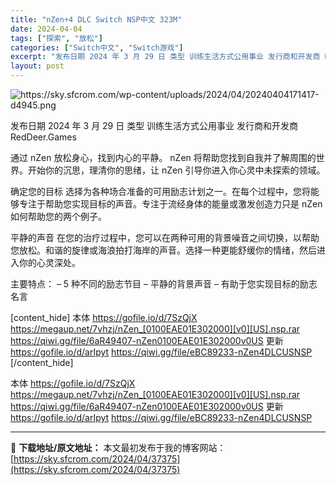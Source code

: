 ```yaml
---
title: "nZen+4 DLC Switch NSP中文 323M"
date: 2024-04-04
tags: ["探索", "放松"]
categories: ["Switch中文", "Switch游戏"]
excerpt: "发布日期 2024 年 3 月 29 日 类型 训练生活方式公用事业 发行商和开发商 RedDeer.Games 通过 nZen 放松身心，找到内心的平静。 nZen 将帮助您找到自我并了解周围的世界。开始你的沉思，理清你的思绪，让 nZen 引导你进入你心灵中未探索的领域。 确定您的目标 选择为各&hellip;"
layout: post
---
```


<img class="aligncenter" src="https://sky.sfcrom.com/wp-content/uploads/2024/04/20240404171417-d4945.png" alt="https://sky.sfcrom.com/wp-content/uploads/2024/04/20240404171417-d4945.png" />

发布日期	2024 年 3 月 29 日
类型	训练生活方式公用事业
发行商和开发商	RedDeer.Games

通过 nZen 放松身心，找到内心的平静。
nZen 将帮助您找到自我并了解周围的世界。开始你的沉思，理清你的思绪，让 nZen 引导你进入你心灵中未探索的领域。

确定您的目标
选择为各种场合准备的可用励志计划之一。在每个过程中，您将能够专注于帮助您实现目标的声音。专注于流经身体的能量或激发创造力只是 nZen 如何帮助您的两个例子。

平静的声音
在您的治疗过程中，您可以在两种可用的背景噪音之间切换，以帮助您放松。和谐的旋律或海浪拍打海岸的声音。选择一种更能舒缓你的情绪，然后进入你的心灵深处。

主要特点：
– 5 种不同的励志节目
– 平静的背景声音
– 有助于您实现目标的励志名言

[content_hide]
本体
https://gofile.io/d/7SzQjX
https://megaup.net/7vhzj/nZen_[0100EAE01E302000][v0][US].nsp.rar
https://qiwi.gg/file/6aR49407-nZen0100EAE01E302000v0US
更新
https://gofile.io/d/arIpyt
https://qiwi.gg/file/eBC89233-nZen4DLCUSNSP
[/content_hide]

<!--wechatfans start-->
本体
https://gofile.io/d/7SzQjX
https://megaup.net/7vhzj/nZen_[0100EAE01E302000][v0][US].nsp.rar
https://qiwi.gg/file/6aR49407-nZen0100EAE01E302000v0US
更新
https://gofile.io/d/arIpyt
https://qiwi.gg/file/eBC89233-nZen4DLCUSNSP
<!--wechatfans end-->


---
📖 **下载地址/原文地址：** 本文最初发布于我的博客网站：[https://sky.sfcrom.com/2024/04/37375](https://sky.sfcrom.com/2024/04/37375)

